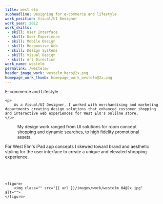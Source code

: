 ```yaml
---
title: west elm
subheadline: Designing for e-commerce and lifestyle
work_position: Visual/UI Designer
work_year: 2012
work_skills:
 - skill: User Interface
 - skill: User Experience
 - skill: Mobile Design
 - skill: Responsive Web
 - skill: Design Systems
 - skill: Visual Design
 - skill: Art Direction
work_name: westelm
permalink: /westelm/
header_image_work: westelm_hero@2x.png
homepage_work_thumb: homepage_work_westelm@2x.png
---
```


<div class="small-12 medium-7 cell">
	<p class="subhead" style="">
		E-commerce and Lifestyle
	</p>

	<p>
		As a Visual/UI Designer, I worked with merchandising and marketing departments creating design solutions that enhanced customer shopping and interactive web experiences for West Elm's onlilne store.
	</p>
</div>

<div class="small-12 medium-11 cell">
	<figure>
		<img class="" src="{{ url }}/images/work/westelm_01@2x.png" alt="">
		<figcaption>My design work ranged from UI solutions for room concept shopping and dynamic searches, to high fidelity promotional assets.</figcaption>
	</figure>
</div>

<div class="small-12 medium-7 cell">
	<p>
		For West Elm's iPad app concepts I skewed toward brand and aesthetic styling for the user interface to create a unique and elevated shopping experience.
	</p><br>
</div>

<div class="small-12 medium-6 cell">
	<figure>
		<img class="" src="{{ url }}/images/work/westelm_02@2x.jpg" alt="">
	</figure>
</div>

<div class="small-12 medium-6 cell">
	<figure>
		<img class="" src="{{ url }}/images/work/westelm_03@2x.jpg" alt="">
	</figure>

	<figure>
		<img class="" src="{{ url }}/images/work/westelm_04@2x.jpg" alt="">
	</figure>
</div>



